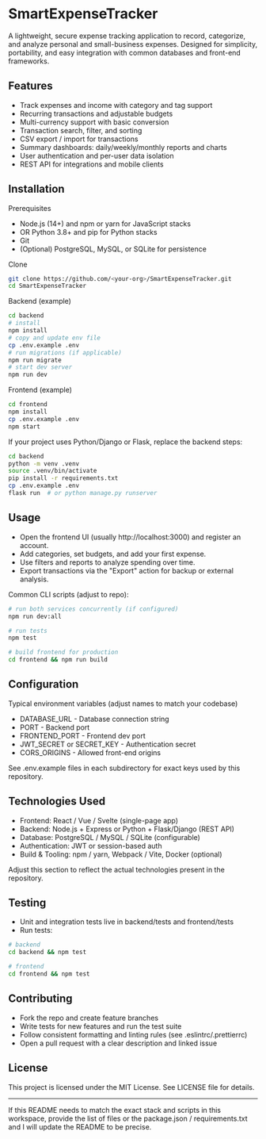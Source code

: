 # SmartExpenseTracker

A lightweight, secure expense tracking application to record, categorize, and analyze personal and small-business expenses. Designed for simplicity, portability, and easy integration with common databases and front-end frameworks.

## Features
- Track expenses and income with category and tag support
- Recurring transactions and adjustable budgets
- Multi-currency support with basic conversion
- Transaction search, filter, and sorting
- CSV export / import for transactions
- Summary dashboards: daily/weekly/monthly reports and charts
- User authentication and per-user data isolation
- REST API for integrations and mobile clients

## Installation

Prerequisites
- Node.js (14+) and npm or yarn for JavaScript stacks
- OR Python 3.8+ and pip for Python stacks
- Git
- (Optional) PostgreSQL, MySQL, or SQLite for persistence

Clone
```bash
git clone https://github.com/<your-org>/SmartExpenseTracker.git
cd SmartExpenseTracker
```

Backend (example)
```bash
cd backend
# install
npm install
# copy and update env file
cp .env.example .env
# run migrations (if applicable)
npm run migrate
# start dev server
npm run dev
```

Frontend (example)
```bash
cd frontend
npm install
cp .env.example .env
npm start
```

If your project uses Python/Django or Flask, replace the backend steps:
```bash
cd backend
python -m venv .venv
source .venv/bin/activate
pip install -r requirements.txt
cp .env.example .env
flask run  # or python manage.py runserver
```

## Usage

- Open the frontend UI (usually http://localhost:3000) and register an account.
- Add categories, set budgets, and add your first expense.
- Use filters and reports to analyze spending over time.
- Export transactions via the "Export" action for backup or external analysis.

Common CLI scripts (adjust to repo):
```bash
# run both services concurrently (if configured)
npm run dev:all

# run tests
npm test

# build frontend for production
cd frontend && npm run build
```

## Configuration

Typical environment variables (adjust names to match your codebase)
- DATABASE_URL - Database connection string
- PORT - Backend port
- FRONTEND_PORT - Frontend dev port
- JWT_SECRET or SECRET_KEY - Authentication secret
- CORS_ORIGINS - Allowed front-end origins

See .env.example files in each subdirectory for exact keys used by this repository.

## Technologies Used
- Frontend: React / Vue / Svelte (single-page app)
- Backend: Node.js + Express or Python + Flask/Django (REST API)
- Database: PostgreSQL / MySQL / SQLite (configurable)
- Authentication: JWT or session-based auth
- Build & Tooling: npm / yarn, Webpack / Vite, Docker (optional)

Adjust this section to reflect the actual technologies present in the repository.

## Testing
- Unit and integration tests live in backend/tests and frontend/tests
- Run tests:
```bash
# backend
cd backend && npm test

# frontend
cd frontend && npm test
```

## Contributing
- Fork the repo and create feature branches
- Write tests for new features and run the test suite
- Follow consistent formatting and linting rules (see .eslintrc/.prettierrc)
- Open a pull request with a clear description and linked issue

## License
This project is licensed under the MIT License. See LICENSE file for details.

---

If this README needs to match the exact stack and scripts in this workspace, provide the list of files or the package.json / requirements.txt and I will update the README to be precise.